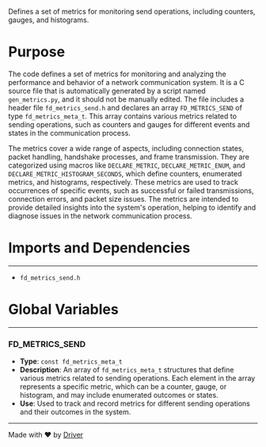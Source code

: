 <!--------------------------------------------------------------------------------->
<!-- IMPORTANT: This file is auto-generated by Driver (https://driver.ai). -------->
<!-- Manual edits may be overwritten on future commits. --------------------------->
<!--------------------------------------------------------------------------------->

Defines a set of metrics for monitoring send operations, including counters, gauges, and histograms.

# Purpose
The code defines a set of metrics for monitoring and analyzing the performance and behavior of a network communication system. It is a C source file that is automatically generated by a script named `gen_metrics.py`, and it should not be manually edited. The file includes a header file `fd_metrics_send.h` and declares an array `FD_METRICS_SEND` of type `fd_metrics_meta_t`. This array contains various metrics related to sending operations, such as counters and gauges for different events and states in the communication process.

The metrics cover a wide range of aspects, including connection states, packet handling, handshake processes, and frame transmission. They are categorized using macros like `DECLARE_METRIC`, `DECLARE_METRIC_ENUM`, and `DECLARE_METRIC_HISTOGRAM_SECONDS`, which define counters, enumerated metrics, and histograms, respectively. These metrics are used to track occurrences of specific events, such as successful or failed transmissions, connection errors, and packet size issues. The metrics are intended to provide detailed insights into the system's operation, helping to identify and diagnose issues in the network communication process.
# Imports and Dependencies

---
- `fd_metrics_send.h`


# Global Variables

---
### FD\_METRICS\_SEND
- **Type**: ``const fd_metrics_meta_t``
- **Description**: An array of `fd_metrics_meta_t` structures that define various metrics related to sending operations. Each element in the array represents a specific metric, which can be a counter, gauge, or histogram, and may include enumerated outcomes or states.
- **Use**: Used to track and record metrics for different sending operations and their outcomes in the system.



---
Made with ❤️ by [Driver](https://www.driver.ai/)